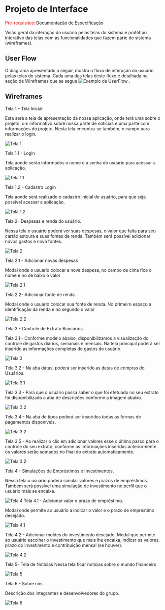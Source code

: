 
# Projeto de Interface

<span style="color:red">Pré-requisitos: <a href="2-Especificação do Projeto.md"> Documentação de Especificação</a></span>

Visão geral da interação do usuário pelas telas do sistema e protótipo interativo das telas com as funcionalidades que fazem parte do sistema (wireframes).

## User Flow
O diagrama apresentado a seguir, mostra o fluxo de interação do usuário pelas telas do sistema. Cada uma das telas deste fluxo é detalhada na seção de Wireframes que se segue 
![Exemplo de UserFlow](img/UserFlowKit.jpg)
.
## Wireframes
Tela 1 – Tela Inicial 

 Esta será a tela de apresentação da nossa aplicação, onde terá uma sobre o projeto, um informativo sobre nossa parte de notícias e uma parte com informações do projeto. Nesta tela encontra-se também, o campo para realizar o login. 

![Tela 1](img/Inicial.png)

Tela 1.1 - Login 

 Tela aonde serão informados o nome e a senha do usuário para acessar a aplicação. 

![Tela 1.1](img/Login.png)

Tela 1.2 - Cadastro Login 

 Tela aonde será realizado o cadastro inicial do usuário, para que seja possível acessar a aplicação. 

![Tela 1.2](img/CadastroLogin.png)
 
Tela 2- Despesas e renda do usuário. 

 Nessa tela o usuário poderá ver suas despesas, o valor que falta para seu cartão estoura e suas fontes de renda. Também será possível adicionar novos gastos e nova fontes. 

![Tela 2](img/tela2.png)

Tela 2.1 - Adicionar novas despesas 

 Modal onde o usuário colocar a nova despesa, no campo de cima fica o nome e no de baixo o valor 

![Tela 2.1](img/SuccessModal.png)

Tela 2.2- Adicionar fonte de renda 

 Modal onde o usuário colocar sua fonte de renda. No primeiro espaço a identificação da renda e no segundo o valor 

![Tela 2.2](img/SuccessModal7.png)

Tela 3 - Controle de Extrato Bancários  

Tela 3.1 - Conforme modelo abaixo, disponibilizamos a visualização do controle de gastos diários, semanais e mensais. Na tela principal poderá ser inserido as informações completas de gastos do usuário.  

![Tela 3](img/tela6.png)

Tela 3.2 - Na aba datas, poderá ser inserido as datas de compras do Usuários. 

 ![Tela 3.1](img/1.png)

Tela 3.3 - Para que o usuário possa saber o que foi efetuado no seu extrato foi disponibilizado a aba de descrições conforme a imagem abaixo. 

![Tela 3.2](img/2.png)
 
Tela 3.4 - Na aba de tipos poderá ser inseridos todas as formas de pagamentos disponíveis. 

![Tela 3.2](img/3.png)

Tela 3.5 - Ao realizar o clic em adicionar valores esse o último passo para o controle do seu extrato, conforme as informações inseridas anteriormente os valores serão somados no final do extrato automaticamente.   

 ![Tela 3.2](img/4.png)

Tela 4 - Simulações de Empréstimos e Investimentos. 

 Nessa tela o usuário poderá simular valores e prazos de empréstimos. Também será possível uma simulação de investimento no perfil que o usuário mais se encaixa. 

 ![Tela 4](img/Rectangle1451.png)
Tela 4.1 - Adicionar valor e prazo de empréstimo. 

 Modal onde permite ao usuário a indicar o valor e o prazo de empréstimo desejado. 

 ![Tela 4.1](img/Rectangle1466.png)
 
Tela 4.2 - Adicionar moldes do investimento desejado. 
 Modal que permite ao usuário escolher o investimento que mais lhe encaixa, indicar os valores, prazo do investimento e contribuição mensal (se houver). 

![Tela 4.2](img/Rectangle1471.png)
 
Tela 5- Tela de Noticias
 Nessa tela ficar noticias sobre o mundo financeiro

![Tela 5](img/Frame3.png)

Tela 6 - Sobre nós. 

 Descrição dos integrantes e desenvolvedores do grupo. 

![Tela 6](img/Rectangle1501.png)

